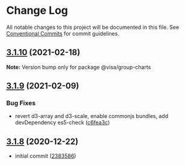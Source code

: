 # Change Log

All notable changes to this project will be documented in this file.
See [Conventional Commits](https://conventionalcommits.org) for commit guidelines.

## [3.1.10](https://github.com/visa/visa-chart-components/compare/@visa/group-charts@3.1.9...@visa/group-charts@3.1.10) (2021-02-18)

**Note:** Version bump only for package @visa/group-charts

## [3.1.9](https://github.com/visa/visa-chart-components/compare/@visa/group-charts@3.1.8...@visa/group-charts@3.1.9) (2021-02-09)

### Bug Fixes

- revert d3-array and d3-scale, enable commonjs bundles, add devDependency es5-check ([c6fea3c](https://github.com/visa/visa-chart-components/commit/c6fea3c601dfc4650b52996721ead03a1b363e2b))

## [3.1.8](https://github.com/visa/visa-chart-components/tree/%40visa/group-charts%403.1.8) (2020-12-22)

- initial commit ([2383586](https://github.com/visa/visa-chart-components/commit/238358698bb59b8f20f424eeedc7235f51e02037))

